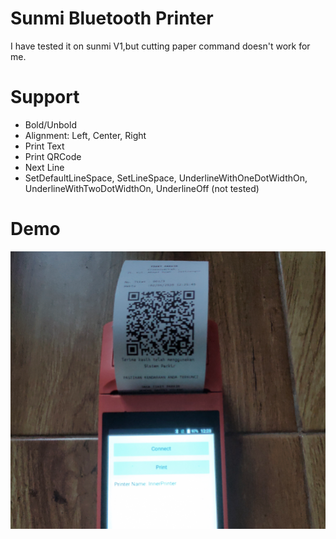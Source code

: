 # Sunmi Bluetooth Printer

I have tested it on sunmi V1,but cutting paper command doesn't work for me.

# Support 
- Bold/Unbold
- Alignment: Left, Center, Right
- Print Text
- Print QRCode 
- Next Line
- SetDefaultLineSpace, SetLineSpace, UnderlineWithOneDotWidthOn, UnderlineWithTwoDotWidthOn, UnderlineOff (not tested)

# Demo
![Screenshoot](Demo.png)
